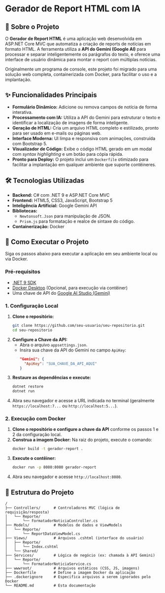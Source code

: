 # Gerador de Report HTML com IA

## 📖 Sobre o Projeto

O **Gerador de Report HTML** é uma aplicação web desenvolvida em ASP.NET Core MVC que automatiza a criação de reports de notícias em formato HTML. A ferramenta utiliza a **API do Gemini (Google AI)** para processar e separar inteligentemente os parágrafos do texto, e oferece uma interface de usuário dinâmica para montar o report com múltiplas notícias.

Originalmente um programa de console, este projeto foi migrado para uma solução web completa, containerizada com Docker, para facilitar o uso e a implantação.

## ✨ Funcionalidades Principais

  * **Formulário Dinâmico:** Adicione ou remova campos de notícia de forma interativa.
  * **Processamento com IA:** Utiliza a API do Gemini para estruturar o texto e identificar a localização de imagens de forma inteligente.
  * **Geração de HTML:** Cria um arquivo HTML completo e estilizado, pronto para ser usado em e-mails ou páginas web.
  * **Interface Moderna:** UI limpa e responsiva com animações, construída com Bootstrap 5.
  * **Visualizador de Código:** Exibe o código HTML gerado em um modal com *syntax highlighting* e um botão para cópia rápida.
  * **Pronto para Deploy:** O projeto inclui um `Dockerfile` otimizado para facilitar a implantação em qualquer ambiente que suporte contêineres.

## 🛠️ Tecnologias Utilizadas

  * **Backend:** C\# com .NET 9 e ASP.NET Core MVC
  * **Frontend:** HTML5, CSS3, JavaScript, Bootstrap 5
  * **Inteligência Artificial:** Google Gemini API
  * **Bibliotecas:**
      * `Newtonsoft.Json` para manipulação de JSON.
      * `Prism.js` para formatação e realce de sintaxe do código.
  * **Containerização:** Docker

## 🚀 Como Executar o Projeto

Siga os passos abaixo para executar a aplicação em seu ambiente local ou via Docker.

### Pré-requisitos

  * [.NET 9 SDK](https://dotnet.microsoft.com/download/dotnet/9.0)
  * [Docker Desktop](https://www.docker.com/products/docker-desktop/) (Opcional, para execução via contêiner)
  * Uma chave de API do [Google AI Studio (Gemini)](https://aistudio.google.com/app/apikey)

### 1\. Configuração Local

1.  **Clone o repositório:**
    ```bash
    git clone https://github.com/seu-usuario/seu-repositorio.git
    cd seu-repositorio
    ```
2.  **Configure a Chave da API:**
      * Abra o arquivo `appsettings.json`.
      * Insira sua chave da API do Gemini no campo `ApiKey`:
        ```json
        "Gemini": {
          "ApiKey": "SUA_CHAVE_DA_API_AQUI"
        }
        ```
3.  **Restaure as dependências e execute:**
    ```bash
    dotnet restore
    dotnet run
    ```
4.  Abra seu navegador e acesse a URL indicada no terminal (geralmente `https://localhost:7...` ou `http://localhost:5...`).

### 2\. Execução com Docker

1.  **Clone o repositório e configure a chave da API** conforme os passos 1 e 2 da configuração local.
2.  **Construa a imagem Docker:**
    Na raiz do projeto, execute o comando:
    ```bash
    docker build -t gerador-report .
    ```
3.  **Execute o contêiner:**
    ```bash
    docker run -p 8080:8080 gerador-report
    ```
4.  Abra seu navegador e acesse `http://localhost:8080`.

## 📂 Estrutura do Projeto

```
/
├── Controllers/      # Controladores MVC (lógica de requisição/resposta)
│   └── Reporte/
│       └── FormatadorNoticiaController.cs
├── Models/           # Modelos de dados e ViewModels
│   └── Reporte/
│       └── ReportDataViewModel.cs
├── Views/            # Arquivos .cshtml (interface do usuário)
│   ├── Reporte/
│   │   └── Index.cshtml
│   └── Shared/
├── Services/         # Lógica de negócio (ex: chamada à API Gemini)
│   └── Reporte/
│       └── FormatadorNoticiaService.cs
├── wwwroot/          # Arquivos estáticos (CSS, JS, imagens)
├── Dockerfile        # Define a imagem Docker da aplicação
├── .dockerignore     # Especifica arquivos a serem ignorados pelo Docker
└── README.md         # Esta documentação
```

